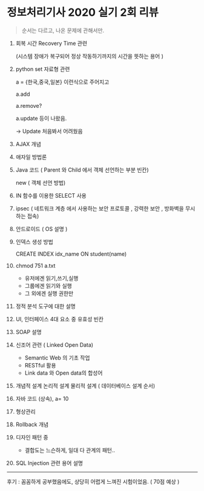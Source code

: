 # 정보처리기사 2020 실기 2회 리뷰

> 순서는 다르고, 나온 문제에 관해서만.

1. 회복 시간 Recovery Time 관련 

   (시스템 장애가 복구되어 정상 작동하기까지의 시간을 뜻하는 용어 )

2. python set 자료형 관련

   a = {한국,중국,일본}  이런식으로 주어지고

   a.add

   a.remove?

   a.update 등이 나왔음.

   -> Update 처음봐서 어려웠음

3. AJAX 개념 

4. 애자일 방법론

5. Java 코드  ( Parent 와 Child 에서 객체 선언하는 부분 빈칸)

   new ( 객체 선언 방법) 

6. IN 함수를 이용한 SELECT 사용

7. ipsec ( 네트워크 계층 에서 사용하는 보안 프로토콜 , 강력한 보안 , 방화벽을 무시하는 접속)

8. 안드로이드 ( OS 설명 )

9. 인덱스 생성 방법

   CREATE INDEX idx_name ON student(name)

10. chmod 751 a.txt

    * 유저에겐 읽기,쓰기,실행
    * 그룹에겐 읽기와 실행
    * 그 외에겐 실행 권한만

11. 정적 분석 도구에 대한 설명

12. UI, 인터페이스 4대 요소 중 유효성 빈칸

13. SOAP 설명

14. 신조어 관련 ( Linked Open Data)

    * Semantic Web 의 기초 작업
    * RESTful 활용
    * Link data 와 Open data의 합성어

15. 개념적 설계 논리적 설계 물리적 설계 ( 데이터베이스 설계 순서)

16. 자바 코드 (상속), a= 10

17. 형상관리

18. Rollback 개념

19. 디자인 패턴 중

    * 결합도는 느슨하게, 일대 다 관계의 패턴..

20. SQL Injection 관련 용어 설명

---

후기 : 꼼꼼하게 공부했음에도, 상당히 어렵게 느껴진 시험이었음. ( 70점 예상 )